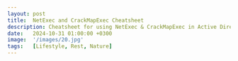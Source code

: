```yaml
---
layout: post
title:  NetExec and CrackMapExec Cheatsheet
description: Cheatsheet for using NetExec & CrackMapExec in Active Directory environments
date:   2024-10-31 01:00:00 +0300
image:  '/images/20.jpg'
tags:   [Lifestyle, Rest, Nature]
---
```


